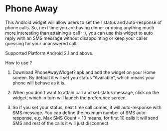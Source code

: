 <h1>Phone Away</h1>
This Android widget will allow users to set their status and auto-response of phone calls. So, next time you are having dinner or doing anything much more interesting than attaining a call :-), you can use this widget to auto reply with an SMS message without disappointing or keep your caller guessing for your unanswered call.

Supported Platform Android 2.1 and above.

How to use ?

1. Download PhoneAwayWidget?.apk and add the widget on your Home screen. By default it will set you status "Available", which means your phone will behave as it is.

2. When you don't want to attain call and set status message, click on the widget, which in turn will launch the preference screen.

3. So if you set your status, next time call comes, it will auto-response with SMS message. You can define the mximum number of SMS auto-response, e.g. Max SMS Count = 10 means, for first 10 calls it will send SMS and rest of the calls it will just disconnect. 

